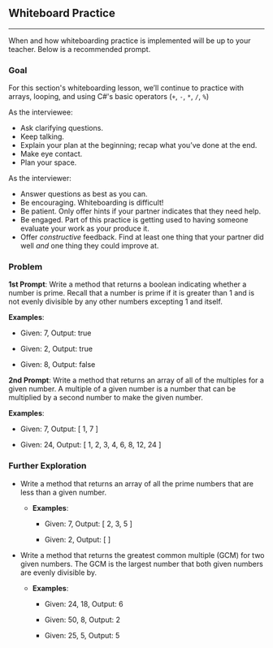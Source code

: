 ## Whiteboard Practice
---

When and how whiteboarding practice is implemented will be up to your teacher. Below is a recommended prompt.

### Goal

For this section's whiteboarding lesson, we’ll continue to practice with arrays, looping, and using C#'s basic operators (`+`, `-`, `*`, `/`, `%`)

As the interviewee:

* Ask clarifying questions.
* Keep talking.
* Explain your plan at the beginning; recap what you’ve done at the end.
* Make eye contact.
* Plan your space.

As the interviewer:

* Answer questions as best as you can.
* Be encouraging. Whiteboarding is difficult!
* Be patient. Only offer hints if your partner indicates that they need help.
* Be engaged. Part of this practice is getting used to having someone evaluate your work as your produce it.
* Offer _constructive_ feedback. Find at least one thing that your partner did well _and_ one thing they could improve at.

### Problem

**1st Prompt**: Write a method that returns a boolean indicating whether a number is prime. Recall that a number is prime if it is greater than 1 and is not evenly divisible by any other numbers excepting 1 and itself. 

**Examples**:

  * Given: 7, Output: true

  * Given: 2, Output: true

  * Given: 8, Output: false

**2nd Prompt**: Write a method that returns an array of all of the multiples for a given number. A multiple of a given number is a number that can be multiplied by a second number to make the given number. 


**Examples**:

  * Given: 7, Output: [ 1, 7 ]

  * Given: 24, Output: [ 1, 2, 3, 4, 6, 8, 12, 24 ]

### Further Exploration

* Write a method that returns an array of all the prime numbers that are less than a given number. 
  * **Examples**:
      * Given: 7, Output: [ 2, 3, 5 ]

      * Given: 2,  Output: [ ]

* Write a method that returns the greatest common multiple (GCM) for two given numbers. The GCM is the largest number that both given numbers are evenly divisible by. 
  * **Examples**:
      * Given: 24, 18, Output: 6

      * Given: 50, 8, Output: 2

      * Given: 25, 5, Output: 5

